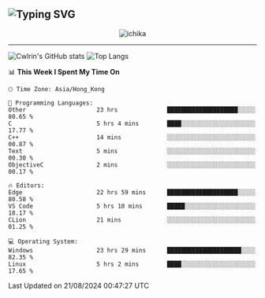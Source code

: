 ![Typing SVG](https://readme-typing-svg.demolab.com?font=Jost&size=24&pause=1000&color=7799EE&vCenter=true&multiline=true&random=false&width=435&height=100&lines=Hi+there;I'm+Sakurakouji+Nanaha;You+can+also+tell+me+Cwlrin%E2%98%86)
---
<p align="center">
  <img src="https://image.cwlrin.wiki/images/2024/06/17/Happy-Birthday2023---.png" alt="ichika" border="0" />
</p>

---
![Cwlrin's GitHub stats](https://github-readme-stats.vercel.app/api?username=cwlrin&show_icons=true&theme=buefy)
![Top Langs](https://github-readme-stats.vercel.app/api/top-langs/?username=cwlrin&layout=compact&hide=html,css)

<!--START_SECTION:waka-->
📊 **This Week I Spent My Time On** 

```text
🕑︎ Time Zone: Asia/Hong_Kong

💬 Programming Languages: 
Other                    23 hrs              ████████████████████░░░░░   80.65 % 
C                        5 hrs 4 mins        ████░░░░░░░░░░░░░░░░░░░░░   17.77 % 
C++                      14 mins             ░░░░░░░░░░░░░░░░░░░░░░░░░   00.87 % 
Text                     5 mins              ░░░░░░░░░░░░░░░░░░░░░░░░░   00.30 % 
ObjectiveC               2 mins              ░░░░░░░░░░░░░░░░░░░░░░░░░   00.17 % 

🔥 Editors: 
Edge                     22 hrs 59 mins      ████████████████████░░░░░   80.58 % 
VS Code                  5 hrs 10 mins       █████░░░░░░░░░░░░░░░░░░░░   18.17 % 
CLion                    21 mins             ░░░░░░░░░░░░░░░░░░░░░░░░░   01.25 % 

💻 Operating System: 
Windows                  23 hrs 29 mins      █████████████████████░░░░   82.35 % 
Linux                    5 hrs 2 mins        ████░░░░░░░░░░░░░░░░░░░░░   17.65 % 
```


 Last Updated on 21/08/2024 00:47:27 UTC
<!--END_SECTION:waka-->

